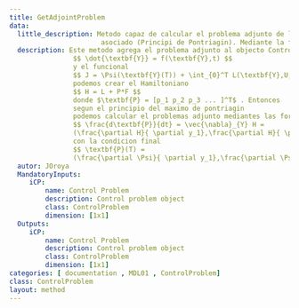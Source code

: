 ```yaml
---
title: GetAdjointProblem
data: 
  little_description: Metodo capaz de calcular el problema adjunto de la ecuacion diferencial atravez del hamiltoniano
                       asociado (Principi de Pontriagin). Mediante la formula $ \frac{d\textbf{P}}{dt} = \vec{\nabla}_{Y} H $
  description: Este metodo agrega el problema adjunto al objecto ControlProblem, dado que tenemos 
                $$ \dot{\textbf{Y}} = f(\textbf{Y},t) $$ 
                y el funcional 
                $$ J = \Psi(\textbf{Y}(T)) + \int_{0}^T L(\textbf{Y},U,t)dt $$ 
                podemos crear el Hamiltoniano 
                $$ H = L + P*F $$
                donde $\textbf{P} = [p_1 p_2 p_3 ... ]^T$ . Entonces 
                segun el principio del maximo de pontriagin 
                podemos calcular el problemas adjunto mediantes las formulas 
                $$ \frac{d\textbf{P}}{dt} = \vec{\nabla}_{Y} H = 
                (\frac{\partial H}{ \partial y_1},\frac{\partial H}{ \partial y_2},...)$$
                con la condicion final 
                $$ \textbf{P}(T) = 
                (\frac{\partial \Psi}{ \partial y_1},\frac{\partial \Psi}{ \partial y_2},...)$$
  autor: JOroya
  MandatoryInputs:   
     iCP: 
         name: Control Problem
         description: Control problem object
         class: ControlProblem
         dimension: [1x1]
  Outputs:
     iCP: 
         name: Control Problem
         description: Control problem object
         class: ControlProblem
         dimension: [1x1]
categories: [ documentation , MDL01 , ControlProblem]
class: ControlProblem
layout: method
---
```

